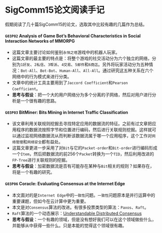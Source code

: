 # SigComm15论文阅读手记   
假期阅读了几十篇SigComm15的论文，选取其中比较有趣的几篇作为总结。

#### `G03P02` Analysis of Game Bot’s Behavioral Characteristics in Social Interaction Networks of MMORPG  
- 这篇文章主要讨论如何鉴别`永恒之塔`游戏中的机器人玩家。
- 这篇文章的最主要的特点是：将整个游戏的社交活动分为六个独立的网络，分别为`1好友`、`2私信`、`3帮派`、`4交易`、`5邮件`和`6商店`。另外将玩家活动分为五种情况：`Bot-All`、`Bot-Bot`、`Human-All`、`All-All`。通过研究这五种关系在六个网络中的行为模式来进行分类。
- 文章中的统计工具主要用到了`Jaccord Coefficient`和`Pearson Coefficient`。
- **思考与假设**：把一个大的用户网络分为多个分离的子网络，然后对用户进行分析是一个很有趣的思路。

#### `G03P03` BitMiner: Bits Mining in Internet Traffic Classification
- 该文章利用关联规则挖掘去寻找特定应用的数据流的特征。之前有过文章把应用程序的数据流按照字节和位置进行编码，然后进行关联规则挖掘。这样就可以通过监视网络数据流从而判断该数据流属于哪一个应用程序，这个工作对`网络管理`和`网络安全`都有益处。
- 这篇文章更进一步采用了对`Bit`与它的`Packet-order`和`Bit-order`进行编码形成一个`Item`，然后把数据流的前256个`Packet`转换为一个`TID`，然后利用改进的`FP-Tree`进行关联规则的挖掘。
- **思考与假设**：加密数据流是否有可能存在某种与`Bit`相关的规则？如果存在，将是一个有趣的研究。

#### `G03P06` Coracle: Evaluating Consensus at the Internet Edge
- 本文面对的是`Internet Edge`中的`一致性`问题。`一致性`问题原本是并行运算中的重要课题，但如今在云计算中更为重要。
- 本文是对`Consensus`算法的改进。有很多投票类型的算法：`Paxos`、`Raft`。
- `Raft`算法的一个动态展示：[Understandable Distributed Consensus](http://thesecretlivesofdata.com/raft/)
- **思考与假设**：一个有趣的领域，但是没有想好我们可以在这个领域做些什么，并能够从中获得一些什么。只是本能的觉得这个领域很有趣。
